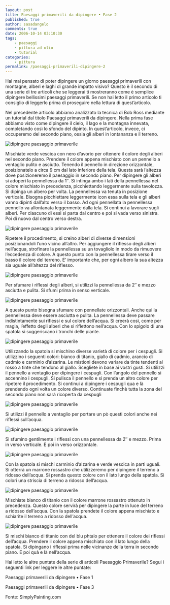 ```yaml
---
layout: post
title: Paesaggi primaverili da dipingere • Fase 2
published: true
author: sasadangelo
comments: true
date: 2006-10-14 03:10:30
tags:
    - paesaggi
    - pittura ad olio
    - tutorial
categories:
    - pittura
permalink: /paesaggi-primaverili-dipingere-2
---
```




  Hai mai pensato di poter dipingere un giorno paesaggi primaverili con montagne, alberi e laghi di grande impatto visivo? Questo è il secondo di una serie di tre articoli che se leggerai ti mostreranno come è semplice dipingere bellissimi paesaggi primaverili. Se non hai letto il primo articolo ti consiglio di leggerlo prima di proseguire nella lettura di quest&#8217;articolo.



  Nel precedente articolo abbiamo analizzato la tecnica di Bob Ross mediante un tutorial dal titolo Paesaggi primaverili da dipingere. Nella prima fase abbiamo visto come dipingere il cielo, il lago e la montagna innevata, completando così lo sfondo del dipinto. In quest&#8217;articolo, invece, ci occuperemo del secondo piano, ossia gli alberi in lontananza e il terreno.





  
![dipingere paesaggio primaverile][1]


  Mischiate verde vescica con nero d&#8217;avorio per ottenere il colore degli alberi nel secondo piano. Prendere il colore appena mischiato con un pennello a ventaglio pulito e asciutto. Tenendo il pennello in direzione orizzontale, posizionatelo a circa 9 cm dal lato inferiore della tela. Questa sarà l&#8217;altezza dove posizioneremo il paesaggio in secondo piano. Per dipingere gli alberi si adoperi la pennellessa da 1&#8243;. Si intinga ambo i lati della pennellessa nel colore mischiato in precedenza, picchiettando leggermente sulla tavolozza. Si dipinga un albero per volta. La pennellessa va tenuta in posizione verticale. Bisogna picchiettare leggermente icon essa sulla tela e gli alberi vanno dipinti dall&#8217;alto verso il basso. Ad ogni pennellata la pennellessa pennello va allontanata leggermente dalla tela. Si continui a lavorare sugli alberi. Per ciascuno di essi si parta dal centro e poi si vada verso sinistra. Poi di nuovo dal centro verso destra.


![dipingere paesaggio primaverile][2]


  Ripetere il procedimento, si creino alberi di diverse dimensioni posizionandoli l&#8217;uno vicino all&#8217;altro. Per aggiungere il riflesso degli alberi nell&#8217;acqua, strofinare la pennellessa su un tovagliolo in modo da rimuovere l&#8217;eccedenza di colore. A questo punto con la pennellessa tirare verso il basso il colore del terreno. E&#8217; importante che, per ogni albero la sua altezza sia uguale all&#8217;altezza del riflesso.


![dipingere paesaggio primaverile][3]


  Per sfumare i riflessi degli alberi, si utilizzi la pennellessa da 2&#8243; e mezzo asciutta e pulita. Si sfumi prima in senso verticale.


![dipingere paesaggio primaverile][4]


  A questo punto bisogna sfumare con pennellate orizzontali. Anche qui la pennellessa deve essere asciutta e pulita. La pennellessa deve passare indistintamente sui riflessi e sul colore dell&#8217;acqua. Si creerà così, come per magia, l&#8217;effetto degli alberi che si riflettono nell&#8217;acqua. Con lo spigolo di una spatola si suggeriscano i tronchi delle piante.


![dipingere paesaggio primaverile][5]


  Utilizzando la spatola si mischino diverse varietà di colore per i cespugli. Si utilizzino i seguenti colori: bianco di titanio, giallo di cadmio, arancio di cadmio e carminio d&#8217;alzarina. Le mistioni devono variare da tinte tendenti al rosso a tinte che tendono al giallo. Scegliete in base ai vostri gusti. Si utilizzi il pennello a ventaglio per dipingere i cespugli. Con l&#8217;angolo del pennello si accennino i cespugli. Si pulisca il pennello e si prenda un altro colore per ripetere il procedimento. Si continui a dipingere i cespugli qua e là prendendo ogni volta un colore diverso. Continuate finchè tutta la zona del secondo piano non sarà ricoperta da cespugli


![dipingere paesaggio primaverile][6]


  Si utilizzi il pennello a ventaglio per portare un pò questi colori anche nei riflessi sull&#8217;acqua.


![dipingere paesaggio primaverile][7]


  Si sfumino gentilmente i riflessi con una pennellessa da 2&#8243; e mezzo. Prima in verso verticale. E poi in verso orizzontale.


![dipingere paesaggio primaverile][8]


  Con la spatola si mischi carminio d&#8217;alzarina e verde vescica in parti uguali. Si otterrà un marrone rossastro che utilizzeremo per dipingere il terreno a ridosso dell&#8217;acqua. Si prenda questo colore con il lato lungo della spatola. Si colori una striscia di terreno a ridosso dell&#8217;acqua.


![dipingere paesaggio primaverile][9]


  Mischiate bianco di titanio con il colore marrone rossastro ottenuto in precedenza. Questo colore servirà per dipingere la parte in luce del terreno a ridosso dell&#8217;acqua. Con la spatola prendete il colore appena mischiato e schiarite il terreno a ridosso dell&#8217;acqua.


![dipingere paesaggio primaverile][10]


  Si mischi bianco di titanio con del blu phtalo per ottenere il colore dei riflessi dell&#8217;acqua. Prendere il colore appena mischiato con il lato lungo della spatola. Si dipingano i riflessi prima nelle vicinanze della terra in secondo piano. E poi quà e là nell&#8217;acqua.



  Hai letto le altre puntate della serie di articoli Paesaggio Primaverile? Segui i seguenti link per leggere le altre puntate:



  Paesaggi primaverili da dipingere • Fase 1



  Paesaggi primaverili da dipingere • Fase 3



  Fonte: SimplyPainting.com


 [1]: /wp-content/uploads/paesaggio-primaverile-17.jpg "dipingere paesaggio primaverile"
 [2]: /wp-content/uploads/paesaggio-primaverile-18.jpg "dipingere paesaggio primaverile"
 [3]: /wp-content/uploads/paesaggio-primaverile-19.jpg "dipingere paesaggio primaverile"
 [4]: /wp-content/uploads/paesaggio-primaverile-20.jpg "dipingere paesaggio primaverile"
 [5]: /wp-content/uploads/paesaggio-primaverile-21.jpg "dipingere paesaggio primaverile"
 [6]: /wp-content/uploads/paesaggio-primaverile-22.jpg "dipingere paesaggio primaverile"
 [7]: /wp-content/uploads/paesaggio-primaverile-23.jpg "dipingere paesaggio primaverile"
 [8]: /wp-content/uploads/paesaggio-primaverile-24.jpg "dipingere paesaggio primaverile"
 [9]: /wp-content/uploads/paesaggio-primaverile-25.jpg "dipingere paesaggio primaverile"
 [10]: /wp-content/uploads/paesaggio-primaverile-26.jpg "dipingere paesaggio primaverile"